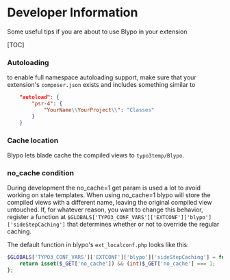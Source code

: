 # Developer Information

Some useful tips if you are about to use Blypo in your extension

[TOC]

### Autoloading

to enable full namespace autoloading support, make sure that your extension's `composer.json` exists and includes something similar to

```json
	"autoload": {
		"psr-4": {
			"YourName\\YourProject\\": "Classes"
		}
	}
```

### Cache location
Blypo lets blade cache the compiled views to `typo3temp/Blypo`.

### no_cache condition
During development the no_cache=1 get param is used a lot to avoid working on stale templates. When using no_cache=1 blypo will store the compiled views with a different name, leaving the original compiled view untouched. If, for whatever reason, you want to change this behavior, register a function at `$GLOBALS['TYPO3_CONF_VARS']['EXTCONF']['blypo']['sideStepCaching']` that determines whether or not to override the regular caching.

The default function in blypo's `ext_localconf.php` looks like this:

```php
$GLOBALS['TYPO3_CONF_VARS']['EXTCONF']['blypo']['sideStepCaching'] = function(){
	return isset($_GET['no_cache']) && (int)$_GET['no_cache'] === 1;
};
```
